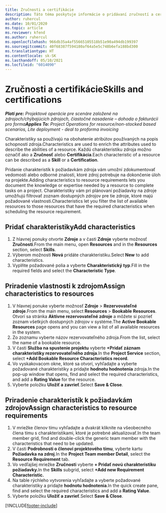 ```yaml
---
title: Zručnosti a certifikácie
description: Táto téma poskytuje informácie o pridávaní zručností a certifikačných charakteristík k zdrojom.
author: ruhercul
ms.date: 10/01/2020
ms.topic: article
ms.reviewer: kfend
ms.author: ruhercul
ms.openlocfilehash: 966db35a4af55665105518b51e90a494db199397
ms.sourcegitcommit: 40f68387f594180af64a5e5c748b6efa188bd300
ms.translationtype: HT
ms.contentlocale: sk-SK
ms.lasthandoff: 05/10/2021
ms.locfileid: "6014090"
---
```

# <a name="skills-and-certifications"></a><span data-ttu-id="395a6-103">Zručnosti a certifikácie</span><span class="sxs-lookup"><span data-stu-id="395a6-103">Skills and certifications</span></span>
<span data-ttu-id="395a6-104">_**Platí pre:** Projektové operácie pre scenáre založené na zdrojoch/chýbajúcich zdrojoch, čiastočné nasadenie – dohoda o fakturácii pro forma_</span><span class="sxs-lookup"><span data-stu-id="395a6-104">_**Applies To:** Project Operations for resource/non-stocked based scenarios, Lite deployment - deal to proforma invoicing_</span></span>

<span data-ttu-id="395a6-105">Charakteristiky sa používajú na obohatenie atribútov používaných na popis schopností zdroja.</span><span class="sxs-lookup"><span data-stu-id="395a6-105">Characteristics are used to enrich the attributes used to describe the abilities of a resource.</span></span> <span data-ttu-id="395a6-106">Každú charakteristiku zdroja možno označiť ako a **Zručnosť** alebo **Certifikácia**.</span><span class="sxs-lookup"><span data-stu-id="395a6-106">Each characteristic of a resource can be described as a **Skill** or a **Certification**.</span></span>

<span data-ttu-id="395a6-107">Pridanie charakteristík k požiadavkám zdroja vám umožní zdokumentovať vedomosti alebo odborné znalosti, ktoré zdroj potrebuje na dokončenie úloh na projekte.</span><span class="sxs-lookup"><span data-stu-id="395a6-107">Adding characteristics to resource requirements lets you document the knowledge or expertise needed by a resource to complete tasks on a project.</span></span> <span data-ttu-id="395a6-108">Charakteristiky vám pri plánovaní požiadavky na zdroje umožňujú filtrovať zoznam dostupných zdrojov pre tie zdroje, ktoré majú požadované vlastnosti.</span><span class="sxs-lookup"><span data-stu-id="395a6-108">Characteristics let you filter the list of available resources to those resources that have the required characteristics when scheduling the resource requirement.</span></span>

## <a name="add-characteristics"></a><span data-ttu-id="395a6-109">Pridať charakteristiky</span><span class="sxs-lookup"><span data-stu-id="395a6-109">Add characteristics</span></span>

1. <span data-ttu-id="395a6-110">Z hlavnej ponuky otvorte **Zdroje** a v časti **Zdroje** vyberte možnosť **Zručnosti**.</span><span class="sxs-lookup"><span data-stu-id="395a6-110">From the main menu, open **Resources** and in the **Resources** section, select **Skills**.</span></span>
2. <span data-ttu-id="395a6-111">Výberom možnosti **Nová** pridáte charakteristiku.</span><span class="sxs-lookup"><span data-stu-id="395a6-111">Select **New** to add characteristics.</span></span>
3. <span data-ttu-id="395a6-112">Vyplňte požadované polia a vyberte **Charakteristický typ**.</span><span class="sxs-lookup"><span data-stu-id="395a6-112">Fill in the required fields and select the **Characteristic Type**.</span></span>

## <a name="assign-characteristics-to-resources"></a><span data-ttu-id="395a6-113">Priradenie vlastnosti k zdrojom</span><span class="sxs-lookup"><span data-stu-id="395a6-113">Assign characteristics to resources</span></span>

1. <span data-ttu-id="395a6-114">V hlavnej ponuke vyberte možnosť **Zdroje** > **Rezervovateľné zdroje**.</span><span class="sxs-lookup"><span data-stu-id="395a6-114">From the main menu, select **Resources** > **Bookable Resources**.</span></span> <span data-ttu-id="395a6-115">Otvorí sa stránka **Aktívne rezervovateľné zdroje** a môžete si pozrieť zoznam všetkých dostupných zdrojov v systéme.</span><span class="sxs-lookup"><span data-stu-id="395a6-115">The **Active Bookable Resources** page opens and you can view a list of all available resources in the system.</span></span>
2. <span data-ttu-id="395a6-116">Zo zoznamu vyberte názov rezervovateľného zdroja.</span><span class="sxs-lookup"><span data-stu-id="395a6-116">From the list, select the name of a bookable resource.</span></span>
3. <span data-ttu-id="395a6-117">V časti **Služba na spustenie projektu** vyberte **+Pridať záznam charakteristiky rezervovateľného zdroja**.</span><span class="sxs-lookup"><span data-stu-id="395a6-117">In the **Project Service** section, select **+Add Bookable Resource Characteristics record**.</span></span>
4. <span data-ttu-id="395a6-118">Vo vyskakovacom okne, ktoré sa otvorí, vyhľadajte a vyberte požadované charakteristiky a pridajte **hodnotu hodnotenia** zdroja.</span><span class="sxs-lookup"><span data-stu-id="395a6-118">In the pop-up window that opens, find and select the required characteristics, and add a **Rating Value** for the resource.</span></span>
5. <span data-ttu-id="395a6-119">Vyberte položku **Uložiť a zavrieť**.</span><span class="sxs-lookup"><span data-stu-id="395a6-119">Select **Save & Close**.</span></span>

## <a name="assign-characteristics-to-resource-requirements"></a><span data-ttu-id="395a6-120">Priradenie charakteristík k požiadavkám zdrojov</span><span class="sxs-lookup"><span data-stu-id="395a6-120">Assign characteristics to resource requirements</span></span>

1. <span data-ttu-id="395a6-121">V mriežke členov tímu vyhľadajte a dvakrát kliknite na všeobecného člena tímu s charakteristikami, ktoré je potrebné aktualizovať.</span><span class="sxs-lookup"><span data-stu-id="395a6-121">In the team member grid, find and double-click the generic team member with the characteristics that need to be updated.</span></span>
2. <span data-ttu-id="395a6-122">V časti **Podrobnosti o členovi projektového tímu**, vyberte kartu **Požiadavka na zdroj**.</span><span class="sxs-lookup"><span data-stu-id="395a6-122">In the **Project Team member Detail**, select the **Resource Requirement** tab.</span></span>
3. <span data-ttu-id="395a6-123">Vo vedľajšej mriežke **Zručnosti** vyberte **+ Pridať novú charakteristiku požiadavky.**</span><span class="sxs-lookup"><span data-stu-id="395a6-123">In the **Skills** subgrid, select **+Add new Requirement Characteristic.**</span></span>
4. <span data-ttu-id="395a6-124">Na table rýchleho vytvorenia vyhľadajte a vyberte požadované charakteristiky a pridajte **hodnotu hodnotenia**.</span><span class="sxs-lookup"><span data-stu-id="395a6-124">In the quick create pane, find and select the required characteristics and add a **Rating Value**.</span></span>
5. <span data-ttu-id="395a6-125">Vyberte položku **Uložiť a zavrieť**.</span><span class="sxs-lookup"><span data-stu-id="395a6-125">Select **Save & Close**.</span></span>

[!INCLUDE[footer-include](../includes/footer-banner.md)]